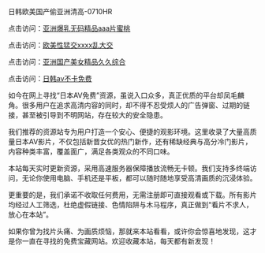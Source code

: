 日韩欧美国产偷亚洲清高-0710HR

点击访问：<a href="https://heiliaoll4qsx.pages.dev">亚洲爆乳无码精品aaa片蜜桃</a>

点击访问：<a href="https://heiliao2dmwwy.pages.dev">欧美性猛交xxxx乱大交</a>

点击访问：<a href="https://heiliaoow5kzm.pages.dev">亚洲国产美女精品久久综合</a>

点击访问：<a href="https://heiliaoow5kzm.pages.dev">日韩av不卡免费</a>



如今在网上寻找“日本AV免费”资源，虽说入口众多，真正优质的平台却凤毛麟角。很多用户在追求高清内容的同时，却不得不忍受烦人的广告弹窗、过期的链接，甚至被引导到不明网站，存在较大的安全隐患。

我们推荐的资源站专为用户打造一个安心、便捷的观影环境。这里收录了大量高质量日本AV影片，不仅包括新晋女优的热门新作，还有稀缺经典与高分冷门影片，内容种类丰富，覆盖面广，满足各类观众的不同口味。

本站每天实时更新资源，采用高速服务器保障播放流畅无卡顿。我们支持多终端访问，无论你使用电脑、手机还是平板，都可以随时随地享受高清画质的沉浸体验。

更重要的是，我们承诺不收取任何费用，无需注册即可直接观看或下载。所有影片均经过人工筛选，杜绝虚假链接、色情陷阱与木马程序，真正做到“看片不求人，放心在本站”。

如果你曾为找片头痛、为画质烦恼，那就来本站看看，或许你会惊喜地发现，这才是你一直在寻找的免费宝藏网站。欢迎收藏本站，每天都有新发现！

<span style="display:none;">[Canonical link]( https://github.com/nln20250710/riben352 ）</span>
